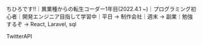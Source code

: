 ちひろです!!｜異業種からの転生コーダー1年目(2022.4.1 ~)｜プログラミング初心者｜開発エンジニア目指して学習中｜平日 → 制作会社｜週末 → 副業｜勉強するぞ → React, Laravel, sql

TwitterAPI
